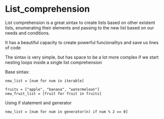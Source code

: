 # List_comprehension

List comprehension is a great sintax to create lists based on other existent lists, enumerating their elements and passing to the new list based on our needs and conditions.

It has a beautiful capacity to create powerful funcionalitys and save us lines of code

The sintax is very simple, but has space to be a lot more complex if we start nesting loops inside a single list comprehension


Base sintax:
  
    new_list = [num for num in iterable]
    
    fruits = ["apple", "banana", "watermeloon"]
    new_fruit_list = [fruit for fruit in fruits]
    
    
Using if statement and generator

    new_list = [num for num in generator(n) if num % 2 == 0]
    

